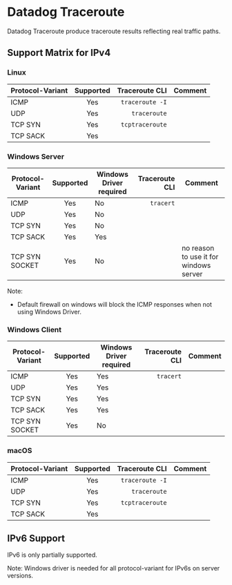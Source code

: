 # Datadog Traceroute

Datadog Traceroute produce traceroute results reflecting real traffic paths.

## Support Matrix for IPv4

### Linux

| Protocol-Variant | Supported |  Traceroute CLI | Comment |
|------------------|:---------:|----------------:|---------|
| ICMP             |    Yes    | `traceroute -I` |         |
| UDP              |    Yes    |    `traceroute` |         |
| TCP SYN          |    Yes    | `tcptraceroute` |         |
| TCP SACK         |    Yes    |                 |         |

### Windows Server

| Protocol-Variant | Supported | Windows Driver required | Traceroute CLI | Comment                                |
|------------------|:---------:|-------------------------|---------------:|----------------------------------------|
| ICMP             |    Yes    | No                      |      `tracert` |                                        |
| UDP              |    Yes    | No                      |                |                                        |
| TCP SYN          |    Yes    | No                      |                |                                        |
| TCP SACK         |    Yes    | Yes                     |                |                                        |
| TCP SYN SOCKET   |    Yes    | No                      |                | no reason to use it for windows server |

Note:
- Default firewall on windows will block the ICMP responses when not using Windows Driver.

### Windows Client

| Protocol-Variant | Supported | Windows Driver required | Traceroute CLI | Comment |
|------------------|:---------:|-------------------------|---------------:|---------|
| ICMP             |    Yes    | Yes                     |      `tracert` |         |
| UDP              |    Yes    | Yes                     |                |         |
| TCP SYN          |    Yes    | Yes                     |                |         |
| TCP SACK         |    Yes    | Yes                     |                |         |
| TCP SYN SOCKET   |    Yes    | No                      |                |         |

### macOS

| Protocol-Variant | Supported |  Traceroute CLI | Comment |
|------------------|:---------:|----------------:|---------|
| ICMP             |    Yes    | `traceroute -I` |         |
| UDP              |    Yes    |    `traceroute` |         |
| TCP SYN          |    Yes    | `tcptraceroute` |         |
| TCP SACK         |    Yes    |                 |         |


## IPv6 Support

IPv6 is only partially supported.

Note: Windows driver is needed for all protocol-variant for IPv6s on server versions.
